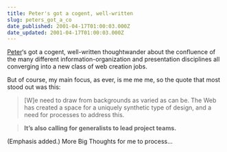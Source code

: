 ```yaml
---
title: Peter's got a cogent, well-written
slug: peters_got_a_co
date_published: 2001-04-17T01:00:03.000Z
date_updated: 2001-04-17T01:00:03.000Z
---
```


[Peter](http://www.peterme.com/)‘s got a cogent, well-written thoughtwander about the confluence of the many different information-organization and presentation disciplines all converging into a new class of web creation jobs.

But of course, my main focus, as ever, is me me me, so the quote that most stood out was this:

> [W]e need to draw from backgrounds as varied as can be. The Web has created a space for a uniquely synthetic type of design, and a need for processes to address this.

> **It’s also calling for generalists to lead project teams.**

(Emphasis added.) More Big Thoughts for me to process…

